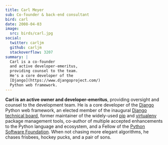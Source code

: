 ```yaml
---
title: Carl Meyer
sub: Co-founder & back-end consultant
bird: carl
date: 2008-04-03
image:
  src: birds/carl.jpg
social:
  twitter: carljm
  github: carljm
  stackoverflow: 3207
summary: |
  Carl is a co-founder
  and active developer-emeritus,
  providing counsel to the team.
  He's a core developer of the
  [Django](https://www.djangoproject.com/)
  Python web framework.
---
```


**Carl is an active owner and developer-emeritus**,
providing oversight and counsel
to the development team.
He is a core developer of the [Django][django] Python web framework,
an elected member of the inaugural [Django technical board][django-tb],
former maintainer of the widely-used [pip][pip] and [virtualenv][virtualenv]
package management tools,
co-author of multiple accepted
enhancements to the Python language and ecosystem,
and a Fellow of the [Python Software Foundation][psf].
When not chasing more elegant algorithms,
he chases frisbees, hockey pucks, and a pair of sons.

[django]: https://www.djangoproject.com/
[django-tb]: https://www.djangoproject.com/weblog/2014/sep/06/inaugural-technical-board-elected/
[pip]: https://pip.pypa.io/
[virtualenv]: https://virtualenv.pypa.io/
[psf]: https://www.python.org/psf/
